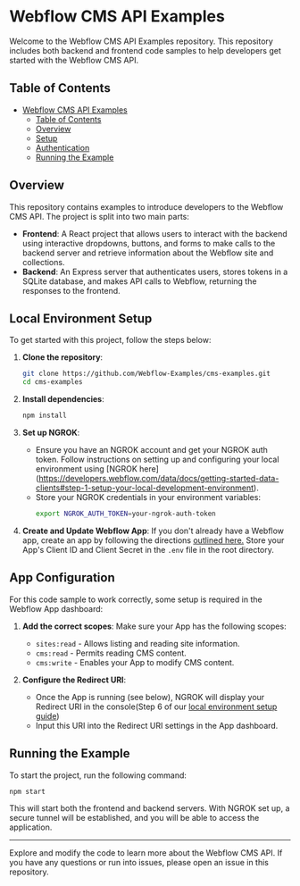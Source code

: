 # Webflow CMS API Examples

Welcome to the Webflow CMS API Examples repository. This repository includes both backend and frontend code samples to help developers get started with the Webflow CMS API.

## Table of Contents

- [Webflow CMS API Examples](#webflow-cms-api-examples)
  - [Table of Contents](#table-of-contents)
  - [Overview](#overview)
  - [Setup](#local-environment-setup)
  - [Authentication](#app-configuration)
  - [Running the Example](#running-the-example)

## Overview

This repository contains examples to introduce developers to the Webflow CMS API. The project is split into two main parts:

- **Frontend**: A React project that allows users to interact with the backend using interactive dropdowns, buttons, and forms to make calls to the backend server and retrieve information about the Webflow site and collections.
- **Backend**: An Express server that authenticates users, stores tokens in a SQLite database, and makes API calls to Webflow, returning the responses to the frontend.


## Local Environment Setup

To get started with this project, follow the steps below:

1. **Clone the repository**:

   ```sh
   git clone https://github.com/Webflow-Examples/cms-examples.git
   cd cms-examples
   ```

2. **Install dependencies**:

   ```sh
   npm install
   ```

3. **Set up NGROK**:
   - Ensure you have an NGROK account and get your NGROK auth token. Follow instructions on setting up and configuring your local environment using [NGROK here] (https://developers.webflow.com/data/docs/getting-started-data-clients#step-1-setup-your-local-development-environment).
   - Store your NGROK credentials in your environment variables:
     ```sh
     export NGROK_AUTH_TOKEN=your-ngrok-auth-token
     ```
4. **Create and Update Webflow App**:
   If you don't already have a Webflow app, create an app by following the directions [outlined here.](https://docs.developers.webflow.com/data/docs/register-an-app) Store your App's Client ID and Client Secret in the `.env` file in the root directory.

## App Configuration

For this code sample to work correctly, some setup is required in the Webflow App dashboard:

1. **Add the correct scopes**: Make sure your App has the following scopes:

   - `sites:read` - Allows listing and reading site information.
   - `cms:read` - Permits reading CMS content.
   - `cms:write` - Enables your App to modify CMS content. 

2. **Configure the Redirect URI**:
   - Once the App is running (see below), NGROK will display your Redirect URI in the console(Step 6 of our [local environment setup guide](https://developers.webflow.com/data/docs/getting-started-data-clients#step-1-setup-your-local-development-environment))
   - Input this URI into the Redirect URI settings in the App dashboard.

## Running the Example

To start the project, run the following command:

```sh
npm start
```

This will start both the frontend and backend servers. With NGROK set up, a secure tunnel will be established, and you will be able to access the application.

---

Explore and modify the code to learn more about the Webflow CMS API. If you have any questions or run into issues, please open an issue in this repository.

